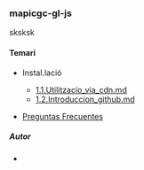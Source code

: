 ###  mapicgc-gl-js

sksksk

#### Temari

* Instal.lació
  * [1.1.Utilitzacio_via_cdn.md](1.1.Utilitzacio_via_cdn.md)
  * [1.2.Introduccion_github.md](1.2.Introduccion_github.md)
 


* [Preguntas Frecuentes](faq.md)



##### Autor
* 